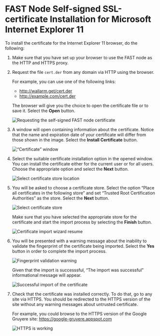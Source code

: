 [img-cert-request]:         ../../../images/fast/ssl/common/browsers-ssl/ie11-ssl/i-certificate-request.png
[img-cert-window]:          ../../../images/fast/ssl/common/browsers-ssl/ie11-ssl/i-certificate-window.png
[img-store-location]:       ../../../images/fast/ssl/common/browsers-ssl/ie11-ssl/i-store-location.png
[img-store]:                ../../../images/fast/ssl/common/browsers-ssl/ie11-ssl/i-store-selection.png
[img-wizard-resume]:        ../../../images/fast/ssl/common/browsers-ssl/ie11-ssl/i-wizard-resume.png
[img-fingerprint-warning]:  ../../../images/fast/ssl/common/browsers-ssl/ie11-ssl/i-fingerprint-warning.png
[img-import-ok]:            ../../../images/fast/ssl/common/browsers-ssl/ie11-ssl/i-import-success.png
[img-https-ok]:             ../../../images/fast/ssl/common/browsers-ssl/ie11-ssl/i-https-ok.png
        
    
#   FAST Node Self-signed SSL-certificate Installation for Microsoft Internet Explorer 11

To install the certificate for the Internet Explorer 11 browser, do the following:

1.  Make sure that you have set up your browser to use the FAST node as the HTTP and HTTPS proxy.

2.  Request the file `cert.der` from any domain via HTTP using the browser.
    
    For example, you can use one of the following links:
    
    * <http://wallarm.get/cert.der>
    * <http://example.com/cert.der>

    The browser will give you the choice to open the certificate file or to save it. Select the **Open** button.

    ![Requesting the self-signed FAST node certificate][img-cert-request]

3.  A window will open containing information about the certificate. Notice that the name and expiration date of your certificate will differ from those shown in the image. Select the **Install Certificate** button.

    ![“Certificate” window][img-cert-window]

4.  Select the suitable certificate installation option in the opened window. You can install the certificate either for the current user or for all users. Choose the appropriate option and select the **Next** button.  

    ![Select certificate store location][img-store-location]

5.  You will be asked to choose a certificate store. Select the option “Place all certificates in the following store” and set “Trusted Root Certification Authorities” as the store. Select the **Next** button.

    ![Select certificate store][img-store]

    Make sure that you have selected the appropriate store for the certificate and start the import process by selecting the **Finish** button.
    
    ![Certificate import wizard resume][img-wizard-resume]

6.  You will be presented with a warning message about the inability to validate the fingerprint of the certificate being imported. Select the **Yes** button in order to complete the import process.

    ![Fingerprint validation warning][img-fingerprint-warning]

    Given that the import is successsful, “The import was successful” informational message will appear.

    ![Successful import of the certificate][img-import-ok]
    
7.  Check that the certificate was installed correctly. To do that, go to any site via HTTPS. You should be redirected to the HTTPS version of the site without any warning messages about untrusted certificate.

    For example, you could browse to the HTTPS version of the Google Gruyere site:
    <https://google-gruyere.appspot.com>

    ![HTTPS is working][img-https-ok]